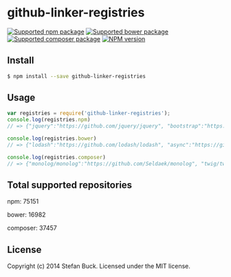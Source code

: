 # github-linker-registries 
[![Supported npm package][count-npm-image]][count-npm-url] [![Supported bower package][count-bower-image]][count-bower-url] [![Supported composer package][count-composer-image]][count-composer-url] [![NPM version][npm-image]][npm-url]


## Install

```bash
$ npm install --save github-linker-registries
```


## Usage

```javascript
var registries = require('github-linker-registries');
console.log(registries.npm) 
// => {"jquery":"https://github.com/jquery/jquery", "bootstrap":"https://github.com/twbs/bootstrap" ...}

console.log(registries.bower)
// => {"lodash":"https://github.com/lodash/lodash", "async":"https://github.com/caolan/async" ...}

console.log(registries.composer)
// => {"monolog/monolog":"https://github.com/Seldaek/monolog", "twig/twig":"https://github.com/fabpot/Twig" ...}
```


## Total supported repositories

npm: 75151

bower: 16982

composer: 37457


## License

Copyright (c) 2014 Stefan Buck. Licensed under the MIT license.



[npm-url]: https://npmjs.org/package/github-linker-registries
[npm-image]: https://badge.fury.io/js/github-linker-registries.svg
[count-npm-url]: https://npmjs.org/
[count-npm-image]: http://img.shields.io/badge/npm-75151-green.svg
[count-bower-url]: https://bower.io/
[count-bower-image]: http://img.shields.io/badge/bower-16982-green.svg
[count-composer-url]: https://packagist.org/
[count-composer-image]: http://img.shields.io/badge/composer-37457-green.svg
